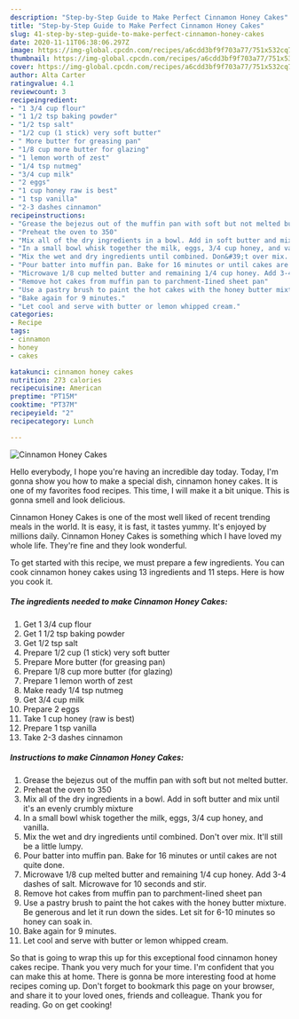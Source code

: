 ```yaml
---
description: "Step-by-Step Guide to Make Perfect Cinnamon Honey Cakes"
title: "Step-by-Step Guide to Make Perfect Cinnamon Honey Cakes"
slug: 41-step-by-step-guide-to-make-perfect-cinnamon-honey-cakes
date: 2020-11-11T06:38:06.297Z
image: https://img-global.cpcdn.com/recipes/a6cdd3bf9f703a77/751x532cq70/cinnamon-honey-cakes-recipe-main-photo.jpg
thumbnail: https://img-global.cpcdn.com/recipes/a6cdd3bf9f703a77/751x532cq70/cinnamon-honey-cakes-recipe-main-photo.jpg
cover: https://img-global.cpcdn.com/recipes/a6cdd3bf9f703a77/751x532cq70/cinnamon-honey-cakes-recipe-main-photo.jpg
author: Alta Carter
ratingvalue: 4.1
reviewcount: 3
recipeingredient:
- "1 3/4 cup flour"
- "1 1/2 tsp baking powder"
- "1/2 tsp salt"
- "1/2 cup (1 stick) very soft butter"
- " More butter for greasing pan"
- "1/8 cup more butter for glazing"
- "1 lemon worth of zest"
- "1/4 tsp nutmeg"
- "3/4 cup milk"
- "2 eggs"
- "1 cup honey raw is best"
- "1 tsp vanilla"
- "2-3 dashes cinnamon"
recipeinstructions:
- "Grease the bejezus out of the muffin pan with soft but not melted butter."
- "Preheat the oven to 350"
- "Mix all of the dry ingredients in a bowl. Add in soft butter and mix until it&#39;s an evenly crumbly mixture"
- "In a small bowl whisk together the milk, eggs, 3/4 cup honey, and vanilla."
- "Mix the wet and dry ingredients until combined. Don&#39;t over mix. It&#39;ll still be a little lumpy."
- "Pour batter into muffin pan. Bake for 16 minutes or until cakes are not quite done."
- "Microwave 1/8 cup melted butter and remaining 1/4 cup honey. Add 3-4 dashes of salt. Microwave for 10 seconds and stir."
- "Remove hot cakes from muffin pan to parchment-Iined sheet pan"
- "Use a pastry brush to paint the hot cakes with the honey butter mixture. Be generous and let it run down the sides. Let sit for 6-10 minutes so honey can soak in."
- "Bake again for 9 minutes."
- "Let cool and serve with butter or lemon whipped cream."
categories:
- Recipe
tags:
- cinnamon
- honey
- cakes

katakunci: cinnamon honey cakes 
nutrition: 273 calories
recipecuisine: American
preptime: "PT15M"
cooktime: "PT37M"
recipeyield: "2"
recipecategory: Lunch

---
```



![Cinnamon Honey Cakes](https://img-global.cpcdn.com/recipes/a6cdd3bf9f703a77/751x532cq70/cinnamon-honey-cakes-recipe-main-photo.jpg)

Hello everybody, I hope you're having an incredible day today. Today, I'm gonna show you how to make a special dish, cinnamon honey cakes. It is one of my favorites food recipes. This time, I will make it a bit unique. This is gonna smell and look delicious.



Cinnamon Honey Cakes is one of the most well liked of recent trending meals in the world. It is easy, it is fast, it tastes yummy. It's enjoyed by millions daily. Cinnamon Honey Cakes is something which I have loved my whole life. They're fine and they look wonderful.


To get started with this recipe, we must prepare a few ingredients. You can cook cinnamon honey cakes using 13 ingredients and 11 steps. Here is how you cook it.

<!--inarticleads1-->

##### The ingredients needed to make Cinnamon Honey Cakes:

1. Get 1 3/4 cup flour
1. Get 1 1/2 tsp baking powder
1. Get 1/2 tsp salt
1. Prepare 1/2 cup (1 stick) very soft butter
1. Prepare  More butter (for greasing pan)
1. Prepare 1/8 cup more butter (for glazing)
1. Prepare 1 lemon worth of zest
1. Make ready 1/4 tsp nutmeg
1. Get 3/4 cup milk
1. Prepare 2 eggs
1. Take 1 cup honey (raw is best)
1. Prepare 1 tsp vanilla
1. Take 2-3 dashes cinnamon




<!--inarticleads2-->

##### Instructions to make Cinnamon Honey Cakes:

1. Grease the bejezus out of the muffin pan with soft but not melted butter.
1. Preheat the oven to 350
1. Mix all of the dry ingredients in a bowl. Add in soft butter and mix until it&#39;s an evenly crumbly mixture
1. In a small bowl whisk together the milk, eggs, 3/4 cup honey, and vanilla.
1. Mix the wet and dry ingredients until combined. Don&#39;t over mix. It&#39;ll still be a little lumpy.
1. Pour batter into muffin pan. Bake for 16 minutes or until cakes are not quite done.
1. Microwave 1/8 cup melted butter and remaining 1/4 cup honey. Add 3-4 dashes of salt. Microwave for 10 seconds and stir.
1. Remove hot cakes from muffin pan to parchment-Iined sheet pan
1. Use a pastry brush to paint the hot cakes with the honey butter mixture. Be generous and let it run down the sides. Let sit for 6-10 minutes so honey can soak in.
1. Bake again for 9 minutes.
1. Let cool and serve with butter or lemon whipped cream.




So that is going to wrap this up for this exceptional food cinnamon honey cakes recipe. Thank you very much for your time. I'm confident that you can make this at home. There is gonna be more interesting food at home recipes coming up. Don't forget to bookmark this page on your browser, and share it to your loved ones, friends and colleague. Thank you for reading. Go on get cooking!
